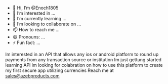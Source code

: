 - 👋 Hi, I’m @Enoch1805
- 👀 I’m interested in ...
- 🌱 I’m currently learning ...
- 💞️ I’m looking to collaborate on ...
- 📫 How to reach me ...
- 😄 Pronouns: ...
- ⚡ Fun fact: ...

<!---
Enoch1805/Enoch1805 is a ✨ special ✨ repository because its `README.md` (this file) appears on your GitHub profile.
You can click the Preview link to take a look at your changes.
--->
Im interested in an API that  allows any ios or android platform to round up payments from any transaction source or institution
Im just gettung started learning API
im looking for colabration on how to use this platform to create my first secure app utilizing currencies
Reach me at sales@azebproducts.com
